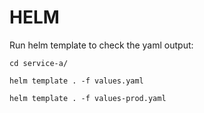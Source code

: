 # HELM

Run helm template to check the yaml output:

```
cd service-a/

helm template . -f values.yaml

helm template . -f values-prod.yaml
```
